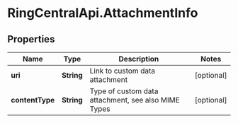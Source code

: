 # RingCentralApi.AttachmentInfo

## Properties
Name | Type | Description | Notes
------------ | ------------- | ------------- | -------------
**uri** | **String** | Link to custom data attachment | [optional] 
**contentType** | **String** | Type of custom data attachment, see also MIME Types | [optional] 


